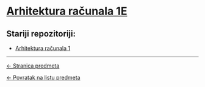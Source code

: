 # [Arhitektura računala 1E](https://www.github.com/studosi-fer/ARHRAC1-E)

## Stariji repozitoriji:
- [Arhitektura računala 1](https://www.github.com/studosi-fer/ARHRAC1)

---

[<- Stranica predmeta](https://www.fer.unizg.hr/predmet/ar1e)

[<- Povratak na listu predmeta](https://www.github.com/studosi/FER)
